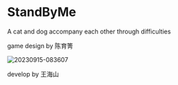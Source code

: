 # StandByMe
A cat and dog accompany each other through difficulties

game design by 陈育箐

![20230915-083607](https://github.com/HAI-SHAN/StandByMe/assets/59592050/3b434287-e70d-4ed8-b3ed-019581739116)

develop by 王海山
